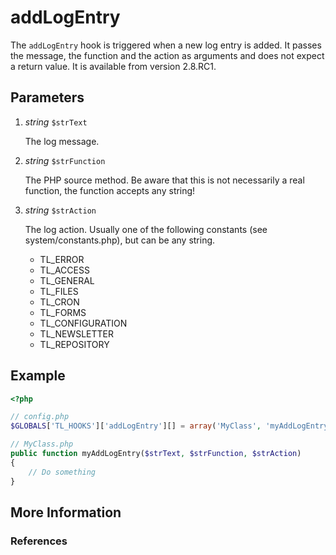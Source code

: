 # addLogEntry


The `addLogEntry` hook is triggered when a new log entry is added. It passes the message, the function and the action as arguments and does not expect a return value. It is available from version 2.8.RC1.


## Parameters 

1. *string* `$strText`

	The log message.

2. *string* `$strFunction`

	The PHP source method. Be aware that this is not necessarily a real function, the function accepts any string!

3. *string* `$strAction`

	The log action. Usually one of the following constants (see system/constants.php), but can be any string.
	- TL_ERROR
	- TL_ACCESS
	- TL_GENERAL
	- TL_FILES
	- TL_CRON
	- TL_FORMS
	- TL_CONFIGURATION
	- TL_NEWSLETTER
	- TL_REPOSITORY


## Example 

```php
<?php

// config.php
$GLOBALS['TL_HOOKS']['addLogEntry'][] = array('MyClass', 'myAddLogEntry');

// MyClass.php
public function myAddLogEntry($strText, $strFunction, $strAction)
{
    // Do something
}
```


## More Information


### References

